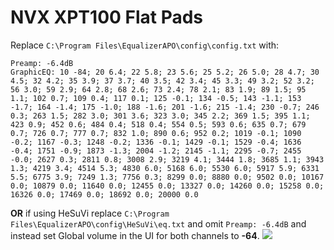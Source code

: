 # NVX XPT100 Flat Pads
Replace `C:\Program Files\EqualizerAPO\config\config.txt` with:
```
Preamp: -6.4dB
GraphicEQ: 10 -84; 20 6.4; 22 5.8; 23 5.6; 25 5.2; 26 5.0; 28 4.7; 30 4.5; 32 4.2; 35 3.9; 37 3.7; 40 3.5; 42 3.4; 45 3.3; 49 3.2; 52 3.2; 56 3.0; 59 2.9; 64 2.8; 68 2.6; 73 2.4; 78 2.1; 83 1.9; 89 1.5; 95 1.1; 102 0.7; 109 0.4; 117 0.1; 125 -0.1; 134 -0.5; 143 -1.1; 153 -1.7; 164 -1.4; 175 -1.0; 188 -1.6; 201 -1.6; 215 -1.4; 230 -0.7; 246 0.3; 263 1.5; 282 3.0; 301 3.6; 323 3.0; 345 2.2; 369 1.5; 395 1.1; 423 0.9; 452 0.6; 484 0.4; 518 0.4; 554 0.5; 593 0.6; 635 0.7; 679 0.7; 726 0.7; 777 0.7; 832 1.0; 890 0.6; 952 0.2; 1019 -0.1; 1090 -0.2; 1167 -0.3; 1248 -0.2; 1336 -0.1; 1429 -0.1; 1529 -0.4; 1636 -0.4; 1751 -0.9; 1873 -1.3; 2004 -1.2; 2145 -1.1; 2295 -0.7; 2455 -0.0; 2627 0.3; 2811 0.8; 3008 2.9; 3219 4.1; 3444 1.8; 3685 1.1; 3943 1.3; 4219 3.4; 4514 5.3; 4830 6.0; 5168 6.0; 5530 6.0; 5917 5.9; 6331 5.5; 6775 3.9; 7249 1.3; 7756 0.3; 8299 0.0; 8880 0.0; 9502 0.0; 10167 0.0; 10879 0.0; 11640 0.0; 12455 0.0; 13327 0.0; 14260 0.0; 15258 0.0; 16326 0.0; 17469 0.0; 18692 0.0; 20000 0.0
```
**OR** if using HeSuVi replace `C:\Program Files\EqualizerAPO\config\HeSuVi\eq.txt` and omit `Preamp: -6.4dB` and instead set Global volume in the UI for both channels to **-64**.
![](https://raw.githubusercontent.com/jaakkopasanen/AutoEq/master/results/Headphone.com/innerfidelity/onear/NVX%20XPT100%20Flat%20Pads/NVX%20XPT100%20Flat%20Pads.png)